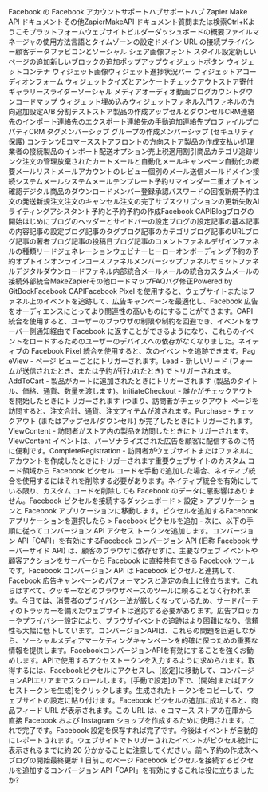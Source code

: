 Facebook の Facebook アカウントサポートハブサポートハブ Zapier Make API ドキュメントその他ZapierMakeAPI ドキュメント質問または検索Ctrl+Kようこそプラットフォームウェブサイトビルダーダッシュボードの概要ファイルマネージャの使用方法言語とタイムゾーンの設定ドメイン URL の接続プライバシー顧客データファビコンとソーシャル シェア画像フォント スタイル設定新しいページの追加新しいブロックの追加ポップアップウィジェットボタン ウィジェットコンテナ ウィジェット画像ウィジェット進捗状況バー ウィジェットアコーディオンフォーム ウィジェットクイズとアンケートチェックアウトストア寄付ギャラリースライダーソーシャル メディアオーディオ動画ブログカウントダウンコードマップ ウィジェット埋め込みウィジェットファネル入門ファネルの方向追加設定A/B 分割テストストア製品の作成アップセルとダウンセルCRM連絡先のインポート連絡先のエクスポート連絡先の手動追加連絡先プロファイルプロパティCRM タグメンバーシップ グループの作成メンバーシップ (セキュリティ保護) コンテンツEコマースストアフロントの方向ストア製品の作成支払い処理業者の接続製品のインポート配送オプション売上税適用割引商品カテゴリ追跡リンク注文の管理放棄されたカートメールと自動化メールキャンペーン自動化の概要メールリストメールアカウントのレビュー個別のメール送信メールドメイン接続システムメールシステムメールテンプレート予約リマインダー二重オプトイン確認デジタル商品のダウンロードメンバー登録承認パスワードの回復新規予約注文の発送新規注文注文のキャンセル注文の完了サブスクリプションの更新失敗AIライティングアシスタント予約と予約予約の作成Facebook CAPIBlogブログの開始はじめにブログのヘッダーとサイドバーの設定ブログの設定記事の基本記事の内容記事の設定ブログ記事のタグブログ記事のカテゴリブログ記事のURLブログ記事の著者ブログ記事の投稿日ブログ記事のコメントファネルデザインファネルの種類リードジェネレーションウェビナーヒーローオンボーディング予約の予約オプトインオンラインコースファネルメンバーシップファネルサミットファネルデジタルダウンロードファネル内部統合メールメールの統合カスタムメールの接続外部統合MakeZapierその他ロードマップFAQバグ修正Powered by GitBookFacebook CAPIFacebook Pixel を使用すると、ウェブサイトまたはファネル上のイベントを追跡して、広告キャンペーンを最適化し、Facebook 広告をオーディエンスにとってより関連性の高いものにすることができます。CAPI 統合を使用すると、ユーザーのブラウザの制限や制約を回避でき、イベントをサーバー側通知経由で Facebook に返すことができるようになり、これらのイベントをロードするためのユーザーのデバイスへの依存がなくなりました。ネイティブの Facebook Pixel 統合を使用すると、次のイベントを追跡できます。Pag​​eView - ページ ビューごとにトリガーされます。Lead - 新しいリード (フォームが送信されたとき、または予約が行われたとき) でトリガーされます。AddToCart - 製品がカートに追加されたときにトリガーされます (製品のタイトル、価格、通貨、数量を渡します)。InitiateCheckout - 誰かがチェックアウトを開始したときにトリガーされます (つまり、訪問者がチェックアウト ページを訪問すると、注文合計、通貨、注文アイテムが渡されます。Purchase - チェックアウト (またはアップセル/ダウンセル) が完了したときにトリガーされます。ViewContent - 訪問者がストア内の製品を訪問したときにトリガーされます。 ViewContent イベントは、パーソナライズされた広告を顧客に配信するのに特に便利です。CompleteRegistration - 訪問者がウェブサイトまたはファネルにアカウントを作成したときにトリガーされます重要ウェブサイトのカスタム コード領域から Facebook ピクセル コードを手動で追加した場合、ネイティブ統合を使用するにはそれを削除する必要があります。ネイティブ統合を有効にしている限り、カスタム コードを削除しても Facebook のデータに悪影響はありません。Facebook ピクセルを接続するダッシュボード > 設定 > アプリケーションと Facebook アプリケーションに移動します。ピクセルを追加するFacebook アプリケーションを選択したら > Facebook ピクセルを追加 - 次に、以下の手順に従ってコンバージョン API アクセス トークンを追加します。コンバージョン API「CAPI」を有効にするFacebook コンバージョン API (旧称 Facebook サーバーサイド API) は、顧客のブラウザに依存せずに、主要なウェブ イベントや顧客アクションをサーバーから Facebook に直接共有できる Facebook ツールです。Facebook コンバージョン API は Facebook ピクセルと連携して、Facebook 広告キャンペーンのパフォーマンスと測定の向上に役立ちます。これらはすべて、クッキーなどのブラウザベースのツールに頼ることなく行われます。今日では、消費者のプライバシー法が厳しくなっているため、サードパーティのトラッカーを備えたウェブサイトは適応する必要があります。広告ブロッカーやプライバシー設定により、ブラウザイベントの追跡はより困難になり、信頼性も大幅に低下しています。コンバージョンAPIは、これらの問題を回避しながら、ソーシャルメディアマーケティングキャンペーンを的確に保つための重要な情報を提供します。FacebookコンバージョンAPIを有効にすることを強くお勧めします。APIで使用するアクセストークンを入力するように求められます。取得するには、Facebookピクセルにアクセスし、[設定]に移動して、コンバージョンAPIエリアまでスクロールします。[手動で設定]の下で、[開始]または[アクセストークンを生成]をクリックします。生成されたトークンをコピーして、ウェブサイトの設定に貼り付けます。Facebook ピクセルの追加に成功すると、商品フィード URL が表示されます。この URL は、e コマース ストアの在庫から直接 Facebook および Instagram ショップを作成するために使用されます。これで完了です。Facebook 設定を保存すれば完了です。今後はイベントが自動的にレポートされます。ウェブサイトでトリガーされたイベントがピクセル統計に表示されるまでに約 20 分かかることに注意してください。前へ予約の作成次へブログの​​開始最終更新 1 日前このページ Facebook ピクセルを接続するピクセルを追加するコンバージョン API「CAPI」を有効にするこれは役に立ちましたか?